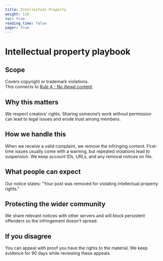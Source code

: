 ```yaml
---
title: Intellectual Property
weight: 110
toc: true
reading_time: false
pager: true
---
```


# Intellectual property playbook

## Scope
Covers copyright or trademark violations.  
This connects to [Rule 4 - No illegal content](/docs/policies/rules/04_no-illegal-content/).

## Why this matters
We respect creators' rights. Sharing someone’s work without permission can lead to legal issues and erode trust among members.

## How we handle this
When we receive a valid complaint, we remove the infringing content. First-time issues usually come with a warning, but repeated violations lead to suspension. We keep account IDs, URLs, and any removal notices on file.

## What people can expect
Our notice states: "Your post was removed for violating intellectual property rights."

## Protecting the wider community
We share relevant notices with other servers and will block persistent offenders so the infringement doesn't spread.

## If you disagree
You can appeal with proof you have the rights to the material. We keep evidence for 90 days while reviewing these appeals.
